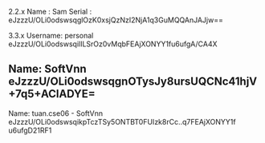 2.2.x
Name : Sam
Serial : eJzzzU/OLi0odswsqglOzK0xsjQzNzI2NjA1q3GuMQQAnJAJjw==

3.3.x
Username: personal
eJzzzU/OLi0odswsqilILSrOz0vMqbFEAjXONYY1fu6ufgA/CA4X

Name: SoftVnn
eJzzzU/OLi0odswsqgnOTysJy8ursUQCNc41hjV+7q5+AClADYE=
---------------------------------------------------------------------
Name: tuan.cse06 - SoftVnn 
eJzzzU/OLi0odswsqikpTczTSy5ONTBT0FUIzk8rCc..q7FEAjXONYY1f u6ufgD21RF1 
